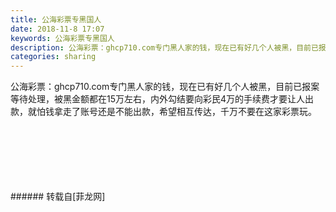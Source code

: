 ```yaml
---
title: 公海彩票专黑国人
date: 2018-11-8 17:07
keywords: 公海彩票专黑国人
description: 公海彩票：ghcp710.com专门黑人家的钱，现在已有好几个人被黑，目前已报案等待处理，被黑金额都在15万左右，内外勾结要向彩民4万的手续费才要让人出款，就怕钱拿走了账号还是不能出款，希望相互传达，千万不要在这家彩票玩。
categories: sharing
---
```

<td class="t_f" id="postmessage_2239541">

公海彩票：ghcp710.com专门黑人家的钱，现在已有好几个人被黑，目前已报案等待处理，被黑金额都在15万左右，内外勾结要向彩民4万的手续费才要让人出款，就怕钱拿走了账号还是不能出款，希望相互传达，千万不要在这家彩票玩。<br/>
<img alt="" border="0" class="zoom" data-cf-modified-26f97684fc3274d08bdb1a68-="" file="http://www.flw.ph/data/appbyme/upload/image/201811/08/As4xVHCIUGvk.jpg" id="aimg_V65sV" lazyloadthumb="1" onclick="" onmouseover="" src="http://www.flw.ph/data/appbyme/upload/image/201811/08/As4xVHCIUGvk.jpg"/><br/>
<br/>
<img alt="" border="0" class="zoom" data-cf-modified-26f97684fc3274d08bdb1a68-="" file="http://www.flw.ph/data/appbyme/upload/image/201811/08/wizQ0H1pn7JP.jpg" id="aimg_OdJxZ" lazyloadthumb="1" onclick="" onmouseover="" src="http://www.flw.ph/data/appbyme/upload/image/201811/08/wizQ0H1pn7JP.jpg"/><br/>
<br/>
<img alt="" border="0" class="zoom" data-cf-modified-26f97684fc3274d08bdb1a68-="" file="http://www.flw.ph/data/appbyme/upload/image/201811/08/Ql4OFnniMhdC.jpg" id="aimg_f039h" lazyloadthumb="1" onclick="" onmouseover="" src="http://www.flw.ph/data/appbyme/upload/image/201811/08/Ql4OFnniMhdC.jpg"/><br/>
<br/>
<img alt="" border="0" class="zoom" data-cf-modified-26f97684fc3274d08bdb1a68-="" file="http://www.flw.ph/data/appbyme/upload/image/201811/08/8U9wOQnzLP0B.jpg" id="aimg_ND02L" lazyloadthumb="1" onclick="" onmouseover="" src="http://www.flw.ph/data/appbyme/upload/image/201811/08/8U9wOQnzLP0B.jpg"/><br/>
<br/>
<img alt="" border="0" class="zoom" data-cf-modified-26f97684fc3274d08bdb1a68-="" file="http://www.flw.ph/data/appbyme/upload/image/201811/08/yYr03Z2XlgRX.jpg" id="aimg_DhVub" lazyloadthumb="1" onclick="" onmouseover="" src="http://www.flw.ph/data/appbyme/upload/image/201811/08/yYr03Z2XlgRX.jpg"/><br/>
<br/>
<img alt="" border="0" class="zoom" data-cf-modified-26f97684fc3274d08bdb1a68-="" file="http://www.flw.ph/data/appbyme/upload/image/201811/08/LWwOum8gAobR.jpg" id="aimg_MD5nZ" lazyloadthumb="1" onclick="" onmouseover="" src="http://www.flw.ph/data/appbyme/upload/image/201811/08/LWwOum8gAobR.jpg"/><br/>
<br/>
</td>
###### 转载自[菲龙网]